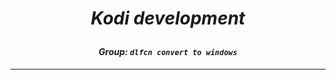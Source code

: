 # *<p align="center">Kodi development</p>*
#### *<p align="center">Group: ```dlfcn convert to windows```</p>*

-------------
